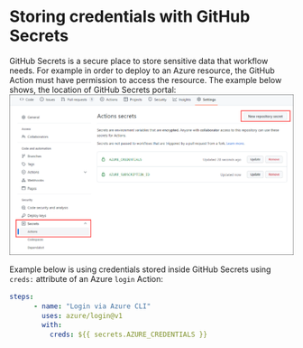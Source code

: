 # Storing credentials with GitHub Secrets
GitHub Secrets is a secure place to store sensitive data that workflow needs. For example in order to deploy to an Azure resource, the GitHub Action must have permission to access the resource. The example below shows, the location of GitHub Secrets portal:
!["GitHub-Secrets-Portal"](./images/GitHub-Secrets-Portal.png)

Example below is using credentials stored inside GitHub Secrets using `creds:` attribute of an Azure `login` Action:

```yml
steps:
      - name: "Login via Azure CLI"
        uses: azure/login@v1
        with:
          creds: ${{ secrets.AZURE_CREDENTIALS }}
```



